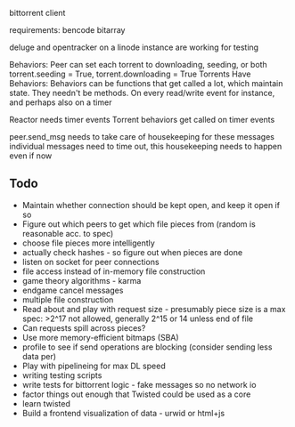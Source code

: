 bittorrent client

requirements:
bencode
bitarray

deluge and opentracker on a linode instance are working for testing

Behaviors:
Peer can set each torrent to downloading, seeding, or both
torrent.seeding = True, torrent.downloading = True
Torrents Have Behaviors:
Behaviors can be functions that get called a lot, which
maintain state. They needn't be methods. On every read/write event
for instance, and perhaps also on a timer

Reactor needs timer events
Torrent behaviors get called on timer events

peer.send_msg needs to take care of housekeeping for these messages
individual messages need to time out, this housekeeping needs to
happen even if now 

Todo
----

* Maintain whether connection should be kept open, and keep it open if so
* Figure out which peers to get which file pieces from
    (random is reasonable acc. to spec)
* choose file pieces more intelligently
* actually check hashes - so figure out when pieces are done
* listen on socket for peer connections
* file access instead of in-memory file construction
* game theory algorithms - karma
* endgame cancel messages
* multiple file construction
* Read about and play with request size - presumably piece size is a max
  spec: >2^17 not allowed, generally 2^15 or 14 unless end of file
* Can requests spill across pieces?
* Use more memory-efficient bitmaps (SBA)
* profile to see if send operations are blocking (consider sending less data per)
* Play with pipelineing for max DL speed
* writing testing scripts
* write tests for bittorrent logic - fake messages so no network io
* factor things out enough that Twisted could be used as a core
* learn twisted
* Build a frontend visualization of data - urwid or html+js
